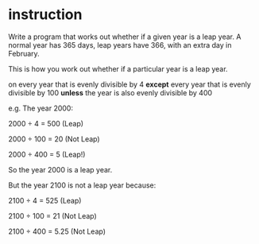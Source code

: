 # instruction

Write a program that works out whether if a given year is a leap year. A normal year has 365 days, leap years have 366, with an extra day in February.

This is how you work out whether if a particular year is a leap year.

on every year that is evenly divisible by 4 **except** every year that is evenly divisible by 100 **unless** the year is also evenly divisible by 400

e.g. The year 2000:

2000 ÷ 4 = 500 (Leap)

2000 ÷ 100 = 20 (Not Leap)

2000 ÷ 400 = 5 (Leap!)

So the year 2000 is a leap year.

But the year 2100 is not a leap year because:

2100 ÷ 4 = 525 (Leap)

2100 ÷ 100 = 21 (Not Leap)

2100 ÷ 400 = 5.25 (Not Leap)